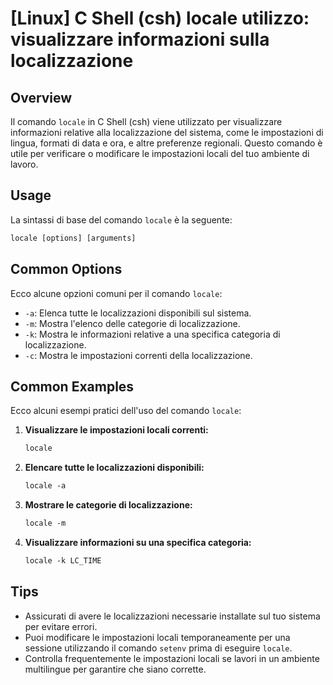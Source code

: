 # [Linux] C Shell (csh) locale utilizzo: visualizzare informazioni sulla localizzazione

## Overview
Il comando `locale` in C Shell (csh) viene utilizzato per visualizzare informazioni relative alla localizzazione del sistema, come le impostazioni di lingua, formati di data e ora, e altre preferenze regionali. Questo comando è utile per verificare o modificare le impostazioni locali del tuo ambiente di lavoro.

## Usage
La sintassi di base del comando `locale` è la seguente:

```csh
locale [options] [arguments]
```

## Common Options
Ecco alcune opzioni comuni per il comando `locale`:

- `-a`: Elenca tutte le localizzazioni disponibili sul sistema.
- `-m`: Mostra l'elenco delle categorie di localizzazione.
- `-k`: Mostra le informazioni relative a una specifica categoria di localizzazione.
- `-c`: Mostra le impostazioni correnti della localizzazione.

## Common Examples
Ecco alcuni esempi pratici dell'uso del comando `locale`:

1. **Visualizzare le impostazioni locali correnti:**
   ```csh
   locale
   ```

2. **Elencare tutte le localizzazioni disponibili:**
   ```csh
   locale -a
   ```

3. **Mostrare le categorie di localizzazione:**
   ```csh
   locale -m
   ```

4. **Visualizzare informazioni su una specifica categoria:**
   ```csh
   locale -k LC_TIME
   ```

## Tips
- Assicurati di avere le localizzazioni necessarie installate sul tuo sistema per evitare errori.
- Puoi modificare le impostazioni locali temporaneamente per una sessione utilizzando il comando `setenv` prima di eseguire `locale`.
- Controlla frequentemente le impostazioni locali se lavori in un ambiente multilingue per garantire che siano corrette.